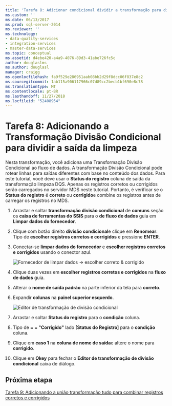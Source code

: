 ```yaml
---
title: 'Tarefa 8: Adicionar condicional dividir a transformação para dividir a limpeza de saída | Microsoft Docs'
ms.custom: ''
ms.date: 06/13/2017
ms.prod: sql-server-2014
ms.reviewer: ''
ms.technology:
- data-quality-services
- integration-services
- master-data-services
ms.topic: conceptual
ms.assetid: d4ebe420-a4a9-4076-89d3-41abe726fc5c
author: douglaslms
ms.author: douglasl
manager: craigg
ms.openlocfilehash: fa9f529e286951aab08bb2d29f8dcc06f837e8c2
ms.sourcegitcommit: 1ab115a906117966c07d89cc2becb1bf690e8c78
ms.translationtype: MT
ms.contentlocale: pt-BR
ms.lasthandoff: 11/27/2018
ms.locfileid: "52408954"
---
```

# <a name="task-8-adding-conditional-split-transform-to-split-cleansing-output"></a>Tarefa 8: Adicionando a Transformação Divisão Condicional para dividir a saída da limpeza
  Nesta transformação, você adiciona uma Transformação Divisão Condicional ao fluxo de dados. A transformação Divisão Condicional pode rotear linhas para saídas diferentes com base no conteúdo dos dados. Para este tutorial, você deve usar o **Status do registro** coluna de saída da transformação limpeza DQS. Apenas os registros corretos ou corrigidos serão carregados no servidor MDS neste tutorial. Portanto, é verificar se o **Status do registro** é **correto** ou **corrigido**e combine os registros antes de carregar os registros no MDS.  
  
1.  Arrastar e soltar **transformação divisão condicional** de **comuns** seção os **caixa de ferramentas do SSIS** para o **de fluxo de dados** guia em **Limpar dados do fornecedor**.  
  
2.  Clique com botão direito **divisão condicional**e clique em **Renomear**. Tipo de **escolher registros corretos e corrigidos** e pressione **ENTER**.  
  
3.  Conectar-se **limpar dados do fornecedor** e **escolher registros corretos e corrigidos** usando o conector azul.  
  
     ![Fornecedor de limpar dados -> escolher correto & corrigido](../../2014/tutorials/media/et-addingcsttosplitcleansingoutput-01.jpg "fornecedor de limpar dados -> escolher correto & corrigido")  
  
4.  Clique duas vezes em **escolher registros corretos e corrigidos** na **fluxo de dados** guia.  
  
5.  Alterar o **nome de saída padrão** na parte inferior da tela para **correto**.  
  
6.  Expandir **colunas** na **painel superior esquerdo**.  
  
     ![Editor de transformação de divisão condicional](../../2014/tutorials/media/et-addingcsttosplitcleansingoutput-02.jpg "Editor de transformação de divisão condicional")  
  
7.  Arrastar e soltar **Status do registro** para o **condição** coluna.  
  
8.  Tipo de **= = "Corrigido"** lado **[Status do Registro]** para o **condição** coluna.  
  
9. Clique em **caso 1** na **coluna de nome de saída**e altere o nome para **corrigido**.  
  
10. Clique em **Okey** para fechar o **Editor de transformação de divisão condicional** caixa de diálogo.  
  
## <a name="next-step"></a>Próxima etapa  
 [Tarefa 9: Adicionando a união transformação tudo para combinar registros corretos e corrigidos](../../2014/tutorials/task-9-adding-union-all-transform-to-combine-correct-and-corrected-records.md)  
  
  
